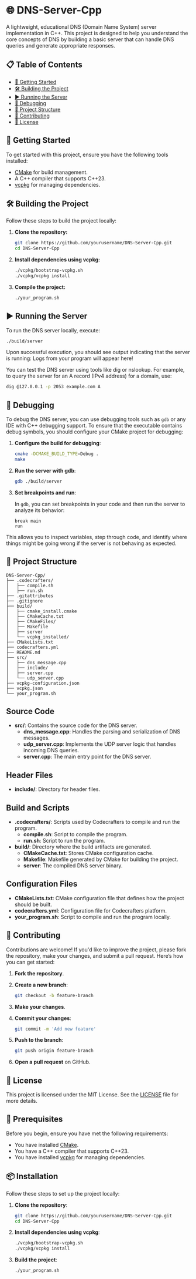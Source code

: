 # 🌐 DNS-Server-Cpp

A lightweight, educational DNS (Domain Name System) server implementation in C++. This project is designed to help you understand the core concepts of DNS by building a basic server that can handle DNS queries and generate appropriate responses.

## 📋 Table of Contents

- [🚀 Getting Started](#-getting-started)
- [🛠️ Building the Project](#️-building-the-project)
- [▶️ Running the Server](#️-running-the-server)
- [🐞 Debugging](#-debugging)
- [📁 Project Structure](#-project-structure)
- [🤝 Contributing](#-contributing)
- [📄 License](#-license)

## 🚀 Getting Started

To get started with this project, ensure you have the following tools installed:

- [CMake](https://cmake.org/download/) for build management.
- A C++ compiler that supports C++23.
- [vcpkg](https://github.com/microsoft/vcpkg) for managing dependencies.

## 🛠️ Building the Project

Follow these steps to build the project locally:

1. **Clone the repository:**

    ```bash
    git clone https://github.com/yourusername/DNS-Server-Cpp.git
    cd DNS-Server-Cpp
    ```

2. **Install dependencies using vcpkg:**

    ```bash
    ./vcpkg/bootstrap-vcpkg.sh
    ./vcpkg/vcpkg install
    ```

3. **Compile the project:**

    ```bash
    ./your_program.sh
    ```

## ▶️ Running the Server

To run the DNS server locally, execute:

```bash
./build/server
```

Upon successful execution, you should see output indicating that the server is running:
    Logs from your program will appear here!

You can test the DNS server using tools like dig or nslookup. For example, to query the server for an A record (IPv4 address) for a domain, use:
```bash
dig @127.0.0.1 -p 2053 example.com A
```
## 🐞 Debugging

To debug the DNS server, you can use debugging tools such as `gdb` or any IDE with C++ debugging support. To ensure that the executable contains debug symbols, you should configure your CMake project for debugging:

1. **Configure the build for debugging**:

    ```bash
    cmake -DCMAKE_BUILD_TYPE=Debug .
    make
    ```

2. **Run the server with gdb**:

    ```bash
    gdb ./build/server
    ```

3. **Set breakpoints and run**:

    In `gdb`, you can set breakpoints in your code and then run the server to analyze its behavior:

    ```gdb
    break main
    run
    ```

This allows you to inspect variables, step through code, and identify where things might be going wrong if the server is not behaving as expected.

## 📁 Project Structure

```plaintext
DNS-Server-Cpp/
├── .codecrafters/
│   ├── compile.sh
│   ├── run.sh
├── .gitattributes
├── .gitignore
├── build/
│   ├── cmake_install.cmake
│   ├── CMakeCache.txt
│   ├── CMakeFiles/
│   ├── Makefile
│   ├── server
│   └── vcpkg_installed/
├── CMakeLists.txt
├── codecrafters.yml
├── README.md
├── src/
│   ├── dns_message.cpp
│   ├── include/
│   ├── server.cpp
│   └── udp_server.cpp
├── vcpkg-configuration.json
├── vcpkg.json
└── your_program.sh
```
## Source Code
- **src/**: Contains the source code for the DNS server.
  - **dns_message.cpp**: Handles the parsing and serialization of DNS messages.
  - **udp_server.cpp**: Implements the UDP server logic that handles incoming DNS queries.
  - **server.cpp**: The main entry point for the DNS server.

## Header Files
- **include/**: Directory for header files.

## Build and Scripts
- **.codecrafters/**: Scripts used by Codecrafters to compile and run the program.
  - **compile.sh**: Script to compile the program.
  - **run.sh**: Script to run the program.
- **build/**: Directory where the build artifacts are generated.
  - **CMakeCache.txt**: Stores CMake configuration cache.
  - **Makefile**: Makefile generated by CMake for building the project.
  - **server**: The compiled DNS server binary.

## Configuration Files
- **CMakeLists.txt**: CMake configuration file that defines how the project should be built.
- **codecrafters.yml**: Configuration file for Codecrafters platform.
- **your_program.sh**: Script to compile and run the program locally.

## 🤝 Contributing

Contributions are welcome! If you'd like to improve the project, please fork the repository, make your changes, and submit a pull request. Here’s how you can get started:

1. **Fork the repository**.
2. **Create a new branch**:

    ```bash
    git checkout -b feature-branch
    ```

3. **Make your changes**.
4. **Commit your changes**:

    ```bash
    git commit -m 'Add new feature'
    ```

5. **Push to the branch**:

    ```bash
    git push origin feature-branch
    ```

6. **Open a pull request** on GitHub.

## 📄 License

This project is licensed under the MIT License. See the [LICENSE](LICENSE) file for more details.

## 🔧 Prerequisites

Before you begin, ensure you have met the following requirements:

- You have installed [CMake](https://cmake.org/download/).
- You have a C++ compiler that supports C++23.
- You have installed [vcpkg](https://github.com/microsoft/vcpkg) for managing dependencies.

## 📦 Installation

Follow these steps to set up the project locally:

1. **Clone the repository**:

    ```bash
    git clone https://github.com/yourusername/DNS-Server-Cpp.git
    cd DNS-Server-Cpp
    ```

2. **Install dependencies using vcpkg**:

    ```bash
    ./vcpkg/bootstrap-vcpkg.sh
    ./vcpkg/vcpkg install
    ```

3. **Build the project**:

    ```bash
    ./your_program.sh
    ```
